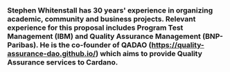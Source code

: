 ### Stephen Whitenstall has 30 years' experience in organizing academic, community and business projects. Relevant experience for this proposal includes Program Test Management (IBM) and Quality Assurance Management (BNP-Paribas).                                                                                                         He is the co-founder of QADAO (https://quality-assurance-dao.github.io/) which aims to provide Quality Assurance services to Cardano.
